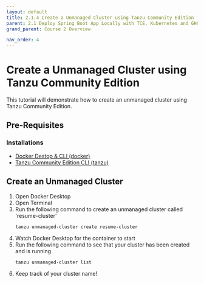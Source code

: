 ```yaml
---
layout: default
title: 2.1.4 Create a Unmanaged Cluster using Tanzu Community Edition
parent: 2.1 Deploy Spring Boot App Locally with TCE, Kubernetes and GHCR
grand_parent: Course 2 Overview

nav_order: 4
---
```

# Create a Unmanaged Cluster using Tanzu Community Edition
This tutorial will demonstrate how to create an unmanaged cluster using Tanzu Community Edition.

## Pre-Requisites
### Installations
* [Docker Destop & CLI (docker)](https://docs.docker.com/compose/install/)
* [Tanzu Community Edition CLI (tanzu)](https://tanzucommunityedition.io/docs/v0.12/cli-installation/)

## Create an Unmanaged Cluster
1. Open Docker Desktop
2. Open Terminal
3. Run the following command to create an unmanaged cluster called 'resume-cluster'
    ```
    tanzu unmanaged-cluster create resume-cluster
    ```
4. Watch Docker Desktop for the container to start
5. Run the following command to see that your cluster has been created and is running
    ```
    tanzu unmanaged-cluster list
    ```
6. Keep track of your cluster name!